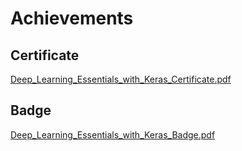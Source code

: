 

# Achievements
## Certificate
[Deep_Learning_Essentials_with_Keras_Certificate.pdf](https://prod-files-secure.s3.us-west-2.amazonaws.com/03e82b26-cccb-4906-bb56-adabcbdc0655/f5cf1405-8a02-49a4-beb6-3d50b033ba6e/Deep_Learning_Essentials_with_Keras_Certificate.pdf?X-Amz-Algorithm=AWS4-HMAC-SHA256&X-Amz-Content-Sha256=UNSIGNED-PAYLOAD&X-Amz-Credential=ASIAZI2LB4667CWMAJDM%2F20250205%2Fus-west-2%2Fs3%2Faws4_request&X-Amz-Date=20250205T171300Z&X-Amz-Expires=3600&X-Amz-Security-Token=IQoJb3JpZ2luX2VjEDAaCXVzLXdlc3QtMiJIMEYCIQDMtTVx5Q1gzJ92d6iDtZgq16oals%2Fkcg9OCnM7H8ZPGQIhAP%2BGPMUMNbBxm9duBlTdG2inUlc67szR01TRuIb2%2B%2B3oKv8DCEkQABoMNjM3NDIzMTgzODA1IgxHSji66k6n1xVvCnQq3AObfH8rvaTt%2FRcGYZSy0ynpRLnOoWwYLJ3AjlIxmil6EhjPnLNLW1UrRluSX0glwMWB38zCTtw0%2BDxDvsi8n6B2BNnaGbIWcs8%2FB6FsO3%2FhkLQbwqFanxQxfmCyWCdren8T%2BxMf0A0e1ntYH5SuYg5ORqfqMD9KO81LpNkH67vnf4M2v3F0Ribi5x66ODFRmZXmpAotwmA3J7py9N9aSnCPvj1vOChzeCsHdbzWzs6R5snda6XOX4iHGnciaLqDo3u7x3PVUBg0bCEOkBrfZ9UBqtFnWZwvfwPeJXpG%2B%2FzqcqANtRwvieM8e64PwY984xKQjmE3PhX09ezjM6wcEKWtX7qxboFgkP5BAWnZq%2B8BpKm8boVpdzVFWTPx5znTaMxJEmdm1nfHyuCc1GydOfMlBydEpzPsGYIegyu4Qe3IE2TKAM2rFeoLydOjKla7WukVaDeINDLCxz%2F5p7MRKg%2FTQInJsXMgIhn0k%2B49vI8HMdadzewN5ycK8wJ0RgiM4NHp6uQI8CuHkaRYI0BA1ZfJh0EW5oyh84327fYzlyM9Q%2BAybtuMqforQD1Z0VLIgxLfyH%2F8dBAxYtJiNO9B7BE5Aq3XIwOM%2BCesezLXJoyqFlyE3xVsrwZ8bUHmRjCvnY69BjqkAdSXu%2B3M2oyA00bMGvI21ZYXCEk55NGmmyCg3yFYwvSnaRlI0v%2B5aBq4NHmMfbEuNQVW5hpQvHKcD0vWybILDNlz8QPHPStJyphOyhNh6hNFutwClY%2BESlQz9oKDj5BtAvbyD%2FXYePt6uCKGf2MaSNdxH2V71jy%2FSh3A54iUMQx4cLukgb1h%2FGkOfkGmyFCFfoUssy26BQ1DkttdqM%2F%2FvYLnfqDC&X-Amz-Signature=be8c6cb32b3155575c36facebb9b4ebbca1b77fbbbf4b69a2a3d6b3dd05fb5dd&X-Amz-SignedHeaders=host&x-id=GetObject)
## Badge
[Deep_Learning_Essentials_with_Keras_Badge.pdf](https://prod-files-secure.s3.us-west-2.amazonaws.com/03e82b26-cccb-4906-bb56-adabcbdc0655/5c209097-6d96-477f-a031-edc11aa6225f/Deep_Learning_Essentials_with_Keras_Badge.pdf?X-Amz-Algorithm=AWS4-HMAC-SHA256&X-Amz-Content-Sha256=UNSIGNED-PAYLOAD&X-Amz-Credential=ASIAZI2LB4667CWMAJDM%2F20250205%2Fus-west-2%2Fs3%2Faws4_request&X-Amz-Date=20250205T171300Z&X-Amz-Expires=3600&X-Amz-Security-Token=IQoJb3JpZ2luX2VjEDAaCXVzLXdlc3QtMiJIMEYCIQDMtTVx5Q1gzJ92d6iDtZgq16oals%2Fkcg9OCnM7H8ZPGQIhAP%2BGPMUMNbBxm9duBlTdG2inUlc67szR01TRuIb2%2B%2B3oKv8DCEkQABoMNjM3NDIzMTgzODA1IgxHSji66k6n1xVvCnQq3AObfH8rvaTt%2FRcGYZSy0ynpRLnOoWwYLJ3AjlIxmil6EhjPnLNLW1UrRluSX0glwMWB38zCTtw0%2BDxDvsi8n6B2BNnaGbIWcs8%2FB6FsO3%2FhkLQbwqFanxQxfmCyWCdren8T%2BxMf0A0e1ntYH5SuYg5ORqfqMD9KO81LpNkH67vnf4M2v3F0Ribi5x66ODFRmZXmpAotwmA3J7py9N9aSnCPvj1vOChzeCsHdbzWzs6R5snda6XOX4iHGnciaLqDo3u7x3PVUBg0bCEOkBrfZ9UBqtFnWZwvfwPeJXpG%2B%2FzqcqANtRwvieM8e64PwY984xKQjmE3PhX09ezjM6wcEKWtX7qxboFgkP5BAWnZq%2B8BpKm8boVpdzVFWTPx5znTaMxJEmdm1nfHyuCc1GydOfMlBydEpzPsGYIegyu4Qe3IE2TKAM2rFeoLydOjKla7WukVaDeINDLCxz%2F5p7MRKg%2FTQInJsXMgIhn0k%2B49vI8HMdadzewN5ycK8wJ0RgiM4NHp6uQI8CuHkaRYI0BA1ZfJh0EW5oyh84327fYzlyM9Q%2BAybtuMqforQD1Z0VLIgxLfyH%2F8dBAxYtJiNO9B7BE5Aq3XIwOM%2BCesezLXJoyqFlyE3xVsrwZ8bUHmRjCvnY69BjqkAdSXu%2B3M2oyA00bMGvI21ZYXCEk55NGmmyCg3yFYwvSnaRlI0v%2B5aBq4NHmMfbEuNQVW5hpQvHKcD0vWybILDNlz8QPHPStJyphOyhNh6hNFutwClY%2BESlQz9oKDj5BtAvbyD%2FXYePt6uCKGf2MaSNdxH2V71jy%2FSh3A54iUMQx4cLukgb1h%2FGkOfkGmyFCFfoUssy26BQ1DkttdqM%2F%2FvYLnfqDC&X-Amz-Signature=f4f75854fa3ce3efc094facfc3663bc60ad463efb20d4f4ddd86448a72b65596&X-Amz-SignedHeaders=host&x-id=GetObject)
